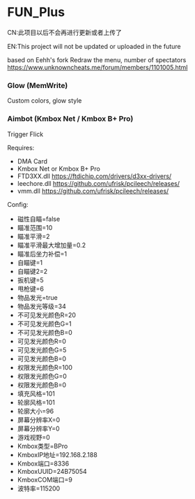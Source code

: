 # FUN_Plus

CN:此项目以后不会再进行更新或者上传了

EN:This project will not be updated or uploaded in the future




based on Eehh's fork
Redraw the menu, number of spectators
https://www.unknowncheats.me/forum/members/1101005.html

### Glow (MemWrite)
Custom colors, glow style
### Aimbot (Kmbox Net / Kmbox B+ Pro)
Trigger
Flick

Requires:
- DMA Card
- Kmbox Net or Kmbox B+ Pro
- FTD3XX.dll https://ftdichip.com/drivers/d3xx-drivers/
- leechore.dll https://github.com/ufrisk/pcileech/releases/
- vmm.dll https://github.com/ufrisk/pcileech/releases/

Config:
- 磁性自瞄=false
- 瞄准范围=10
- 瞄准平滑=2
- 瞄准平滑最大增加量=0.2
- 瞄准后坐力补偿=1
- 自瞄键=1
- 自瞄键2=2
- 扳机键=5
- 甩枪键=6
- 物品发光=true
- 物品发光等级=34
- 不可见发光颜色R=20
- 不可见发光颜色G=1
- 不可见发光颜色B=0
- 可见发光颜色R=0
- 可见发光颜色G=5
- 可见发光颜色B=0
- 权限发光颜色R=100
- 权限发光颜色G=0
- 权限发光颜色B=0
- 填充风格=101
- 轮廓风格=101
- 轮廓大小=96
- 屏幕分辨率X=0
- 屏幕分辨率Y=0
- 游戏视野=0
- Kmbox类型=BPro
- KmboxIP地址=192.168.2.188
- Kmbox端口=8336
- KmboxUUID=24B75054
- KmboxCOM端口=9
- 波特率=115200
